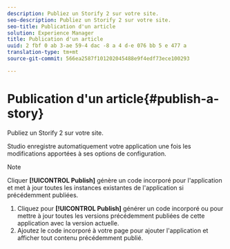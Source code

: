 ```yaml
---
description: Publiez un Storify 2 sur votre site.
seo-description: Publiez un Storify 2 sur votre site.
seo-title: Publication d'un article
solution: Experience Manager
title: Publication d'un article
uuid: 2 fbf 0 ab 3-ae 59-4 dac -8 a 4 d-e 076 bb 5 e 477 a
translation-type: tm+mt
source-git-commit: 566ea2587f101202045488e9f4edf73ece100293

---
```



# Publication d'un article{#publish-a-story}

Publiez un Storify 2 sur votre site.

Studio enregistre automatiquement votre application une fois les modifications apportées à ses options de configuration.

>[!NOTE]
>
>Cliquer **[!UICONTROL Publish]** génère un code incorporé pour l'application et met à jour toutes les instances existantes de l'application si précédemment publiées.

1. Cliquez pour **[!UICONTROL Publish]** générer un code incorporé ou pour mettre à jour toutes les versions précédemment publiées de cette application avec la version actuelle.
1. Ajoutez le code incorporé à votre page pour ajouter l'application et afficher tout contenu précédemment publié.
